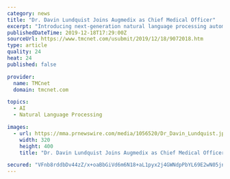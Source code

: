 ```yaml
---
category: news
title: "Dr. Davin Lundquist Joins Augmedix as Chief Medical Officer"
excerpt: "Introducing next-generation natural language processing automation modules into the Augmedix workflow Advancing Augmedix's real-time support systems to prompt doctors to close care gaps and tend to other critical quality initiatives Dr. Lundquist will also be supporting the company's commercial efforts as it expands its footprint among major US ..."
publishedDateTime: 2019-12-18T17:29:00Z
sourceUrl: https://www.tmcnet.com/usubmit/2019/12/18/9072018.htm
type: article
quality: 24
heat: 24
published: false

provider:
  name: TMCnet
  domain: tmcnet.com

topics:
  - AI
  - Natural Language Processing

images:
  - url: https://mma.prnewswire.com/media/1056520/Dr_Davin_Lundquist.jpg
    width: 320
    height: 400
    title: "Dr. Davin Lundquist Joins Augmedix as Chief Medical Officer"

secured: "VFnb8rddbDv44zZ/x+oaBbGiVd6m6N18+aL1pyx2j4GWNdpPbYL69E2wN05jnE1dr19d6vTHzkhomMJvlDJ7OnDZLSsyFHZTJFOfn7JDw16C/HVkezD/eMb/dQ7SRgP3YyCRH+Jq6d8knjKkc/a1xJ+CCCLlyno1OVdQdmZzxYAhQcfVzzJJyg2smRDlfdmQ9N/YivFXsmfiCkA2XZseQoDxNGfCeQP6VdHEc5O/6yVBHjiQticX6nVodd7erusl1TtLdF8UmiGqjAuzPMG41A==;aNAU8OkxuJ+LpaC4zgRTSQ=="
---
```



